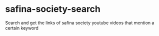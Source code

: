 # safina-society-search
Search and get the links of safina society youtube videos that mention a certain keyword
